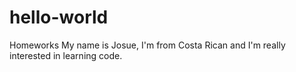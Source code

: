 # hello-world
Homeworks
My name is Josue, I'm from Costa Rican and I'm really interested in learning code.
